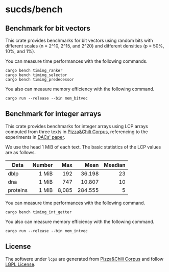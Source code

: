 # sucds/bench

## Benchmark for bit vectors

This crate provides benchmarks for bit vectors using random bits
with different scales (n = 2^10, 2^15, and 2^20)
and different densities (p = 50\%, 10\%, and 1\%).

You can measure time performances with the following commands.

```console
cargo bench timing_ranker
cargo bench timing_selector
cargo bench timing_predecessor
```

You also can measure memory efficiency with the following command.

```console
cargo run --release --bin mem_bitvec
```

## Benchmark for integer arrays

This crate provides benchmarks for integer arrays
using LCP arrays computed from three texts
in [Pizza&Chili Corpus](http://pizzachili.dcc.uchile.cl/texts.html),
referencing to the experiments
in [DACs' paper](https://www.sciencedirect.com/science/article/abs/pii/S0306457312001094).

We use the head 1 MiB of each text.
The basic statistics of the LCP values are as follows.

| Data     | Number |   Max |    Mean | Meadian |
| -------- | -----: | ----: | ------: | ------: |
| dblp     |  1 MiB |   192 |  36.198 |      23 |
| dna      |  1 MiB |   747 |  10.807 |      10 |
| proteins |  1 MiB | 8,085 | 284.555 |       5 |

You can measure time performances with the following command.

```console
cargo bench timing_int_getter
```

You also can measure memory efficiency with the following command.

```console
cargo run --release --bin mem_intvec
```

## License

The softwere under `lcps` are generated from [Pizza&Chili Corpus](http://pizzachili.dcc.uchile.cl/texts.html) and follow [LGPL License](https://www.gnu.org/licenses/lgpl-3.0.html).
